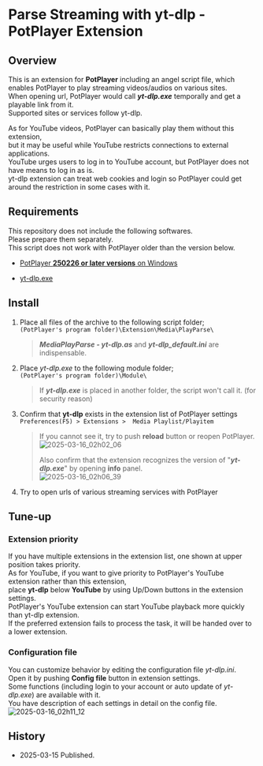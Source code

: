 # Parse Streaming with yt-dlp - PotPlayer Extension


## Overview
This is an extension for **PotPlayer** including an angel script file, which enables PotPlayer to play streaming videos/audios on various sites.  
When opening url, PotPlayer would call ***yt-dlp.exe*** temporally and get a playable link from it.  
Supported sites or services follow yt-dlp.  

As for YouTube videos, PotPlayer can basically play them without this extension,  
but it may be useful while YouTube restricts connections to external applications.  
YouTube urges users to log in to YouTube account, but PotPlayer does not have means to log in as is.  
yt-dlp extension can treat web cookies and login so PotPlayer could get around the restriction in some cases with it.  



## Requirements
This repository does not include the following softwares.  
Please prepare them separately.  
This script does not work with PotPlayer older than the version below.  

- [PotPlayer **250226 or later versions** on Windows](https://potplayer.tv/)

- [yt-dlp.exe](https://github.com/yt-dlp/yt-dlp/releases)



## Install

1. Place all files of the archive to the following script folder;  
	`(PotPlayer's program folder)\Extension\Media\PlayParse\`
	>***MediaPlayParse - yt-dlp.as*** and ***yt-dlp_default.ini*** are indispensable.  

3. Place *yt-dlp.exe* to the following module folder;  
	`(PotPlayer's program folder)\Module\`  
	>If ***yt-dlp.exe*** is placed in another folder, the script won't call it. (for security reason)   

4. Confirm that **yt-dlp** exists in the extension list of PotPlayer settings  
	`Preferences(F5) > Extensions >  Media Playlist/Playitem`
	>
 	>If you cannot see it, try to push **reload** button or reopen PotPlayer.
	>![2025-03-16_02h02_06](https://github.com/user-attachments/assets/e4aa7177-7ba3-4f8a-8373-dbdd0d83f091)  
	>
 	>Also confirm that the extension recognizes the version of "***yt-dlp.exe***" by opening **info** panel.  
 	>![2025-03-16_02h06_39](https://github.com/user-attachments/assets/fa517e1c-e837-4326-aff1-c4255994c96b)  


6. Try to open urls of various streaming services with PotPlayer  



## Tune-up

### Extension priority
If you have multiple extensions in the extension list, one shown at upper position takes priority.  
As for YouTube, if you want to give priority to PotPlayer's YouTube extension rather than this extension,   
place **yt-dlp** below **YouTube** by using Up/Down buttons in the extension settings.  
PotPlayer's YouTube extension can start YouTube playback more quickly than yt-dlp extension.  
If the preferred extension fails to process the task, it will be handed over to a lower extension.  

### Configuration file
You can customize behavior by editing the configuration file *yt-dlp.ini*.  
Open it by pushing **Config file** button in extension settings.  
Some functions (including login to your account or auto update of *yt-dlp.exe*) are available with it.  
You have description of each settings in detail on the config file.  
![2025-03-16_02h11_12](https://github.com/user-attachments/assets/265f0fd4-2ae0-4968-9ca7-7d973ce95644)  



## History

- 2025-03-15 Published.


